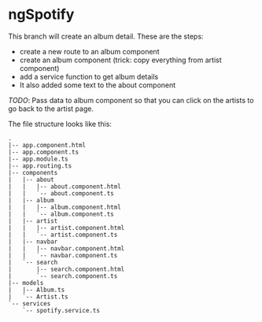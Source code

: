 # ngSpotify

This branch will create an album detail. These are the steps:
* create a new route to an album component
* create an album component (trick: copy everything from artist component)
* add a service function to get album details
* It also added some text to the about component

*TODO*: Pass data to album component so that you can click on the artists to go back to the artist page.


The file structure looks like this:

```
.
|-- app.component.html
|-- app.component.ts
|-- app.module.ts
|-- app.routing.ts
|-- components
|   |-- about
|   |   |-- about.component.html
|   |   `-- about.component.ts
|   |-- album
|   |   |-- album.component.html
|   |   `-- album.component.ts
|   |-- artist
|   |   |-- artist.component.html
|   |   `-- artist.component.ts
|   |-- navbar
|   |   |-- navbar.component.html
|   |   `-- navbar.component.ts
|   `-- search
|       |-- search.component.html
|       `-- search.component.ts
|-- models
|   |-- Album.ts
|   `-- Artist.ts
`-- services
    `-- spotify.service.ts
```
